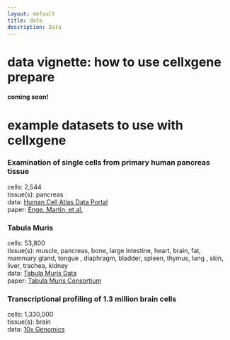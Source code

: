 ```yaml
---
layout: default
title: data
description: Data
---
```



# data vignette: how to use cellxgene prepare

#### coming soon!

# example datasets to use with cellxgene

### Examination of single cells from primary human pancreas tissue
cells: 2,544  
tissue(s): pancreas  
data: [Human Cell Atlas Data Portal](https://prod.data.humancellatlas.org/explore/projects?filter=%5B%7B%22facetName%22%3A%22organ%22%2C%22terms%22%3A%5B%22pancreas%22%5D%7D%2C%7B%22facetName%22%3A%22project%22%2C%22terms%22%3A%5B%22Single+cell+transcriptome+analysis+of+human+pancreas%22%5D%7D%5D)  
paper: [Enge, Martin, et al.](https://www.cell.com/cell/fulltext/S0092-8674(17)31053-X?_returnURL=https%3A%2F%2Flinkinghub.elsevier.com%2Fretrieve%2Fpii%2FS009286741731053X%3Fshowall%3Dtrue)

### Tabula Muris
cells: 53,800  
tissue(s): muscle, pancreas, bone, large intestine, heart, brain, fat, mammary gland, tongue , diaphragm, bladder, spleen, thymus, lung , skin, liver, trachea, kidney  
data: [Tabula Muris Data](https://github.com/czbiohub/tabula-muris-vignettes/tree/master/data)  
paper: [Tabula Muris Consortium](https://www.nature.com/articles/s41586-018-0590-4)  

### Transcriptional profiling of 1.3 million brain cells
cells: 1,330,000  
tissue(s): brain  
data: [10x Genomics](https://community.10xgenomics.com/t5/10x-Blog/Our-1-3-million-single-cell-dataset-is-ready-to-download/ba-p/276)  
